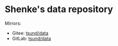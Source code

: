 # Shenke's data repository

Mirrors:

- Gitee: [tsund/data](https://gitee.com/tsund/data)
- GitLab: [tsund/data](https://gitlab.com/tsund/data)

